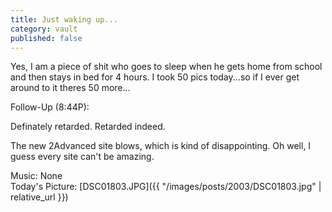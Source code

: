 ```yaml
---
title: Just waking up...
category: vault
published: false
---
```


Yes, I am a piece of shit who goes to sleep when he gets home from school and
then stays in bed for 4 hours. I took 50 pics today...so if I ever get around
to it theres 50 more...

Follow-Up (8:44P):

Definately retarded. Retarded indeed.

The new 2Advanced site blows, which is kind of disappointing. Oh well, I guess
every site can't be amazing.

Music: None  
Today's Picture: [DSC01803.JPG]({{ "/images/posts/2003/DSC01803.jpg" | relative_url }})
